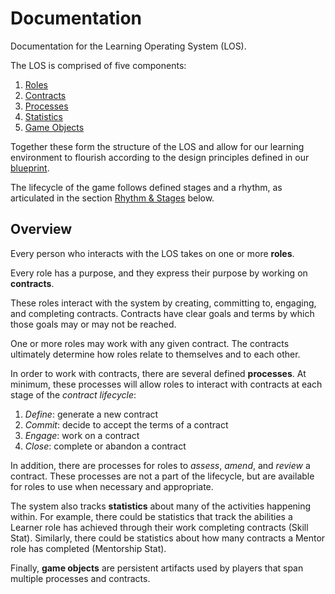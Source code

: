 # Documentation

Documentation for the Learning Operating System (LOS).

The LOS is comprised of five components:

1. [Roles](roles.md)
2. [Contracts](contracts/README.md)
3. [Processes](processes.md)
4. [Statistics](stats/README.md)
5. [Game Objects](game-objects.md)

Together these form the structure of the LOS and allow for our learning environment to flourish according to the design principles defined in our [blueprint](../blueprint/design-principles.md).

The lifecycle of the game follows defined stages and a rhythm, as articulated in the section [Rhythm & Stages](#rhythm-&-stages) below.

## Overview

Every person who interacts with the LOS takes on one or more **roles**.

Every role has a purpose, and they express their purpose by working on **contracts**.

These roles interact with the system by creating, committing to, engaging, and completing contracts. Contracts have clear goals and terms by which those goals may or may not be reached.

One or more roles may work with any given contract. The contracts ultimately determine how roles relate to themselves and to each other.

In order to work with contracts, there are several defined **processes**. At minimum, these processes will allow roles to interact with contracts at each stage of the _contract lifecycle_:

1. _Define_: generate a new contract
1. _Commit_: decide to accept the terms of a contract
1. _Engage_: work on a contract
1. _Close_: complete or abandon a contract

In addition, there are processes for roles to _assess_, _amend_, and _review_ a contract. These processes are not a part of the lifecycle, but are available for roles to use when necessary and appropriate.

The system also tracks **statistics** about many of the activities happening within. For example, there could be statistics that track the abilities a Learner role has achieved through their work completing contracts (Skill Stat). Similarly, there could be statistics about how many contracts a Mentor role has completed (Mentorship Stat).

Finally, **game objects** are persistent artifacts used by players that span multiple processes and contracts.
